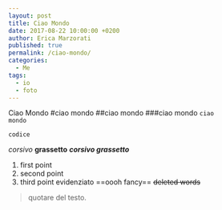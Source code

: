 ```yaml
---
layout: post
title: Ciao Mondo
date: 2017-08-22 10:00:00 +0200
author: Erica Marzorati
published: true
permalink: /ciao-mondo/
categories:
  - Me
tags:
  - io
  - foto
---
```

Ciao Mondo
#ciao mondo
##ciao mondo
###ciao mondo
<code>ciao mondo</code>
```
codice
```
*corsivo*
**grassetto**
***corsivo grassetto***
1. first point
2. second point
3. third point
evidenziato
==oooh fancy==
<del>deleted words</del>
> quotare del testo. 